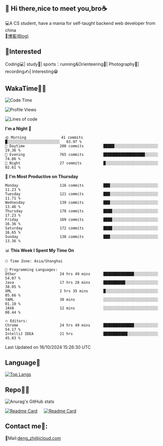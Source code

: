👋 Hi there,nice to meet you,bro☕
---
💻A CS student, have a mania for self-taught backend web developer from china   
📌[博客(Blog)](https://github.com/HealUP/MyBlog)

 <!-- waka-box start -->
 <!-- waka-box end -->
 
🧲**Interested**
--
Coding💻| study📖| sports：running&Orienteering🏃‍| Photography📸| recording✍️| Interesting😁

WakaTime👨‍💻
---
<!--START_SECTION:waka-->
![Code Time](http://img.shields.io/badge/Code%20Time-1%2C951%20hrs%2040%20mins-blue)

![Profile Views](http://img.shields.io/badge/Profile%20Views-0-blue)

![Lines of code](https://img.shields.io/badge/From%20Hello%20World%20I%27ve%20Written-205.0%20thousand%20lines%20of%20code-blue)

**I'm a Night 🦉** 

```text
🌞 Morning                41 commits          █░░░░░░░░░░░░░░░░░░░░░░░░   03.97 % 
🌆 Daytime                200 commits         █████░░░░░░░░░░░░░░░░░░░░   19.36 % 
🌃 Evening                765 commits         ███████████████████░░░░░░   74.06 % 
🌙 Night                  27 commits          █░░░░░░░░░░░░░░░░░░░░░░░░   02.61 % 
```
📅 **I'm Most Productive on Thursday** 

```text
Monday                   116 commits         ███░░░░░░░░░░░░░░░░░░░░░░   11.23 % 
Tuesday                  121 commits         ███░░░░░░░░░░░░░░░░░░░░░░   11.71 % 
Wednesday                139 commits         ███░░░░░░░░░░░░░░░░░░░░░░   13.46 % 
Thursday                 178 commits         ████░░░░░░░░░░░░░░░░░░░░░   17.23 % 
Friday                   169 commits         ████░░░░░░░░░░░░░░░░░░░░░   16.36 % 
Saturday                 172 commits         ████░░░░░░░░░░░░░░░░░░░░░   16.65 % 
Sunday                   138 commits         ███░░░░░░░░░░░░░░░░░░░░░░   13.36 % 
```


📊 **This Week I Spent My Time On** 

```text
🕑︎ Time Zone: Asia/Shanghai

💬 Programming Languages: 
Other                    24 hrs 49 mins      ██████████████░░░░░░░░░░░   54.07 % 
Java                     17 hrs 28 mins      ██████████░░░░░░░░░░░░░░░   38.05 % 
XML                      2 hrs 35 mins       █░░░░░░░░░░░░░░░░░░░░░░░░   05.66 % 
YAML                     30 mins             ░░░░░░░░░░░░░░░░░░░░░░░░░   01.10 % 
JAVA                     12 mins             ░░░░░░░░░░░░░░░░░░░░░░░░░   00.44 % 

🔥 Editors: 
Chrome                   24 hrs 49 mins      ██████████████░░░░░░░░░░░   54.17 % 
IntelliJ IDEA            21 hrs              ███████████░░░░░░░░░░░░░░   45.83 % 
```


 Last Updated on 18/10/2024 15:26:30 UTC
<!--END_SECTION:waka-->

Language🚀
---
[![Top Langs](https://github-readme-stats.vercel.app/api/top-langs/?username=HealUP&layout=compact&hide_border=true)](https://github.com/HealUP)

Repo🧑‍💻
---
![Anurag's GitHub stats](https://github-readme-stats.vercel.app/api?username=HealUP&count_private=true&show_icons=true&theme=gruvbox&hide_border=true) 

[![Readme Card](https://github-readme-stats.vercel.app/api/pin/?username=HealUP&repo=InternetEy&theme=transparent)](https://github.com/HealUP/InternetEy) &emsp;
[![Readme Card](https://github-readme-stats.vercel.app/api/pin/?username=HealUP&repo=CampusExperience&theme=transparent)](https://github.com/HealUP/CampusExperience)


Contact me📱:
---
📮Mail:deng_zh@icloud.com  
